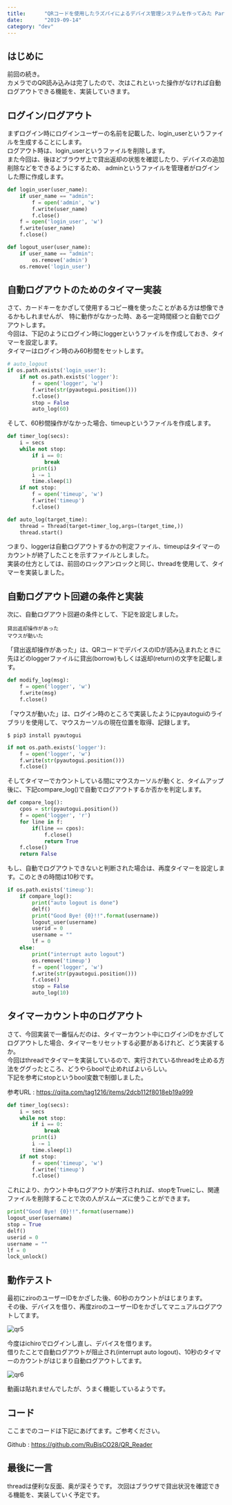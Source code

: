 ```yaml
---
title:      "QRコードを使用したラズパイによるデバイス管理システムを作ってみた Part2"
date:       "2019-09-14"
category: "dev"
---
```


## はじめに
前回の続き。  
カメラでのQR読み込みは完了したので、次はこれといった操作がなければ自動ログアウトできる機能を、実装していきます。

## ログイン/ログアウト
まずログイン時にログインユーザーの名前を記載した、login_userというファイルを生成することにします。  
ログアウト時は、login_userというファイルを削除します。  
また今回は、後ほどブラウザ上で貸出返却の状態を確認したり、デバイスの追加削除などをできるようにするため、
adminというファイルを管理者がログインした際に作成します。

```python
def login_user(user_name):
    if user_name == "admin":
        f = open('admin', 'w')
        f.write(user_name)
        f.close()
    f = open('login_user', 'w')
    f.write(user_name)
    f.close()

def logout_user(user_name):
    if user_name == "admin":
        os.remove('admin')
    os.remove('login_user')
```

## 自動ログアウトのためのタイマー実装
さて、カードキーをかざして使用するコピー機を使ったことがある方は想像できるかもしれませんが、
特に動作がなかった時、ある一定時間経つと自動でログアウトします。  
今回は、下記のようにログイン時にloggerというファイルを作成しておき、タイマーを設定します。  
タイマーはログイン時のみ60秒間をセットします。
```python
# auto_logout
if os.path.exists('login_user'):
    if not os.path.exists('logger'):
        f = open('logger', 'w')
        f.write(str(pyautogui.position()))
        f.close()
        stop = False
        auto_log(60)
```

そして、60秒間操作がなかった場合、timeupというファイルを作成します。

```python
def timer_log(secs):
    i = secs
    while not stop:
        if i == 0:
            break
        print(i)
        i -= 1
        time.sleep(1)
    if not stop:
        f = open('timeup', 'w')
        f.write('timeup')
        f.close()

def auto_log(target_time):
    thread = Thread(target=timer_log,args=(target_time,))
    thread.start()
```

つまり、loggerは自動ログアウトするかの判定ファイル、timeupはタイマーのカウントが終了したことを示すファイルとしました。  
実装の仕方としては、前回のロックアンロックと同じ、threadを使用して、タイマーを実装しました。

## 自動ログアウト回避の条件と実装
次に、自動ログアウト回避の条件として、下記を設定しました。
```
貸出返却操作があった
マウスが動いた
```

「貸出返却操作があった」は、QRコードでデバイスのIDが読み込まれたときに先ほどのloggerファイルに貸出(borrow)もしくは返却(return)の文字を記載します。
```python
def modify_log(msg):
    f = open('logger', 'w')
    f.write(msg)
    f.close()
```

「マウスが動いた」は、ログイン時のところで実装したようにpyautoguiのライブラリを使用して、マウスカーソルの現在位置を取得、記録します。  
```
$ pip3 install pyautogui
```

```python
if not os.path.exists('logger'):
    f = open('logger', 'w')
    f.write(str(pyautogui.position()))
    f.close()
```

そしてタイマーでカウントしている間にマウスカーソルが動くと、タイムアップ後に、下記compare_log()で自動でログアウトするか否かを判定します。
``` python
def compare_log():
    cpos = str(pyautogui.position())
    f = open('logger', 'r')
    for line in f:
        if(line == cpos):
            f.close()
            return True
    f.close()
    return False
```

もし、自動でログアウトできないと判断された場合は、再度タイマーを設定します。このときの時間は10秒です。
```python
if os.path.exists('timeup'):
    if compare_log():
        print("auto logout is done")
        delf()
        print("Good Bye! {0}!!".format(username))
        logout_user(username)
        userid = 0
        username = ""
        lf = 0
    else:
        print("interrupt auto logout")
        os.remove('timeup')
        f = open('logger', 'w')
        f.write(str(pyautogui.position()))
        f.close()
        stop = False
        auto_log(10)
```

## タイマーカウント中のログアウト
さて、今回実装で一番悩んだのは、タイマーカウント中にログインIDをかざしてログアウトした場合、タイマーをリセットする必要があるけれど、どう実装するか。  
今回はthreadでタイマーを実装しているので、実行されているthreadを止める方法をググったところ、どうやらboolで止めればよいらしい。  
下記を参考にstopというbool変数で制御しました。

参考URL : https://qiita.com/tag1216/items/2dcb112f8018eb19a999

```python
def timer_log(secs):
    i = secs
    while not stop:
        if i == 0:
            break
        print(i)
        i -= 1
        time.sleep(1)
    if not stop:
        f = open('timeup', 'w')
        f.write('timeup')
        f.close()
```

これにより、カウント中もログアウトが実行されれば、stopをTrueにし、関連ファイルを削除することで次の人がスムーズに使うことができます。

```python
print("Good Bye! {0}!!".format(username))
logout_user(username)
stop = True
delf()
userid = 0
username = ""
lf = 0
lock_unlock()
```

##  動作テスト
最初にziroのユーザーIDをかざした後、60秒のカウントがはじまります。  
その後、デバイスを借り、再度ziroのユーザーIDをかざしてマニュアルログアウトしてます。

![qr5](/img/qr/5.png)

今度はichiroでログインし直し、デバイスを借ります。  
借りたことで自動ログアウトが阻止され(interrupt auto logout)、10秒のタイマーのカウントがはじまり自動ログアウトしてます。

![qr6](/img/qr/6.png)

動画は貼れませんでしたが、うまく機能しているようです。

##  コード
ここまでのコードは下記にあげてます。ご参考ください。

Github : https://github.com/RuBisCO28/QR_Reader

##  最後に一言
threadは便利な反面、奥が深そうです。
次回はブラウザで貸出状況を確認できる機能を、実装していく予定です。
